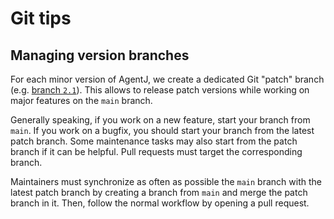 # Git tips

## Managing version branches

For each minor version of AgentJ, we create a dedicated Git "patch" branch (e.g. [branch `2.1`](https://github.com/Probesys/agentj/tree/2.1)).
This allows to release patch versions while working on major features on the `main` branch.

Generally speaking, if you work on a new feature, start your branch from `main`.
If you work on a bugfix, you should start your branch from the latest patch branch.
Some maintenance tasks may also start from the patch branch if it can be helpful.
Pull requests must target the corresponding branch.

Maintainers must synchronize as often as possible the `main` branch with the latest patch branch by creating a branch from `main` and merge the patch branch in it.
Then, follow the normal workflow by opening a pull request.
